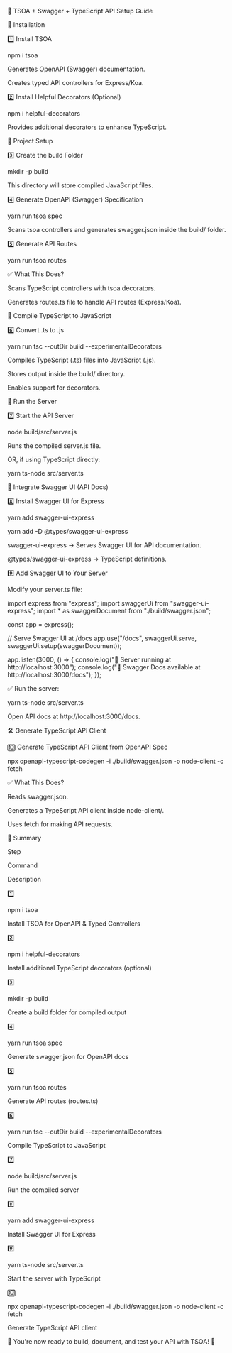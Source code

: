 🚀 TSOA + Swagger + TypeScript API Setup Guide

📌 Installation

1️⃣ Install TSOA

npm i tsoa

Generates OpenAPI (Swagger) documentation.

Creates typed API controllers for Express/Koa.

2️⃣ Install Helpful Decorators (Optional)

npm i helpful-decorators

Provides additional decorators to enhance TypeScript.

📁 Project Setup

3️⃣ Create the build Folder

mkdir -p build

This directory will store compiled JavaScript files.

4️⃣ Generate OpenAPI (Swagger) Specification

yarn run tsoa spec

Scans tsoa controllers and generates swagger.json inside the build/ folder.

5️⃣ Generate API Routes

yarn run tsoa routes

✅ What This Does?

Scans TypeScript controllers with tsoa decorators.

Generates routes.ts file to handle API routes (Express/Koa).

🔄 Compile TypeScript to JavaScript

6️⃣ Convert .ts to .js

yarn run tsc --outDir build --experimentalDecorators

Compiles TypeScript (.ts) files into JavaScript (.js).

Stores output inside the build/ directory.

Enables support for decorators.

🚀 Run the Server

7️⃣ Start the API Server

node build/src/server.js

Runs the compiled server.js file.

OR, if using TypeScript directly:

yarn ts-node src/server.ts

📄 Integrate Swagger UI (API Docs)

8️⃣ Install Swagger UI for Express

yarn add swagger-ui-express

yarn add -D @types/swagger-ui-express

swagger-ui-express → Serves Swagger UI for API documentation.

@types/swagger-ui-express → TypeScript definitions.

9️⃣ Add Swagger UI to Your Server

Modify your server.ts file:

import express from "express";
import swaggerUi from "swagger-ui-express";
import * as swaggerDocument from "./build/swagger.json";

const app = express();

// Serve Swagger UI at /docs
app.use("/docs", swaggerUi.serve, swaggerUi.setup(swaggerDocument));

app.listen(3000, () => {
  console.log("🚀 Server running at http://localhost:3000");
  console.log("📄 Swagger Docs available at http://localhost:3000/docs");
});

✅ Run the server:

yarn ts-node src/server.ts

Open API docs at http://localhost:3000/docs.

🛠️ Generate TypeScript API Client

🔟 Generate TypeScript API Client from OpenAPI Spec

npx openapi-typescript-codegen -i ./build/swagger.json -o node-client -c fetch

✅ What This Does?

Reads swagger.json.

Generates a TypeScript API client inside node-client/.

Uses fetch for making API requests.

🎯 Summary

Step

Command

Description

1️⃣

npm i tsoa

Install TSOA for OpenAPI & Typed Controllers

2️⃣

npm i helpful-decorators

Install additional TypeScript decorators (optional)

3️⃣

mkdir -p build

Create a build folder for compiled output

4️⃣

yarn run tsoa spec

Generate swagger.json for OpenAPI docs

5️⃣

yarn run tsoa routes

Generate API routes (routes.ts)

6️⃣

yarn run tsc --outDir build --experimentalDecorators

Compile TypeScript to JavaScript

7️⃣

node build/src/server.js

Run the compiled server

8️⃣

yarn add swagger-ui-express

Install Swagger UI for Express

9️⃣

yarn ts-node src/server.ts

Start the server with TypeScript

🔟

npx openapi-typescript-codegen -i ./build/swagger.json -o node-client -c fetch

Generate TypeScript API client

🚀 You're now ready to build, document, and test your API with TSOA! 🎉

